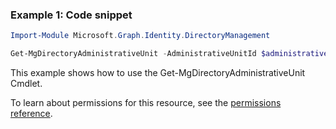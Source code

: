 ### Example 1: Code snippet

```powershellImport-Module Microsoft.Graph.Identity.DirectoryManagement

Get-MgDirectoryAdministrativeUnit -AdministrativeUnitId $administrativeUnitId
```
This example shows how to use the Get-MgDirectoryAdministrativeUnit Cmdlet.
To learn about permissions for this resource, see the [permissions reference](/graph/permissions-reference).

